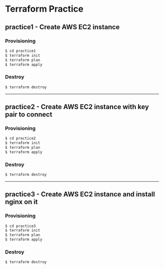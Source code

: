 # Terraform Practice

## practice1 - Create AWS EC2 instance

### Provisioning

```sh
$ cd practice1
$ terraform init
$ terraform plan
$ terraform apply
```

### Destroy

```sh
$ terraform destroy
```

---

## practice2 - Create AWS EC2 instance with key pair to connect

### Provisioning

```sh
$ cd practice2
$ terraform init
$ terraform plan
$ terraform apply
```

### Destroy

```sh
$ terraform destroy
```

---

## practice3 - Create AWS EC2 instance and install nginx on it

### Provisioning

```sh
$ cd practice3
$ terraform init
$ terraform plan
$ terraform apply
```

### Destroy

```sh
$ terraform destroy
```

